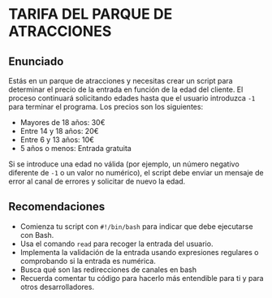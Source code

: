 # TARIFA DEL PARQUE DE ATRACCIONES

## Enunciado
Estás en un parque de atracciones y necesitas crear un script para determinar el precio de la entrada en función de la edad del cliente. El proceso continuará solicitando edades hasta que el usuario introduzca `-1` para terminar el programa. Los precios son los siguientes:

- Mayores de 18 años: 30€
- Entre 14 y 18 años: 20€
- Entre 6 y 13 años: 10€
- 5 años o menos: Entrada gratuita

Si se introduce una edad no válida (por ejemplo, un número negativo diferente de `-1` o un valor no numérico), el script debe enviar un mensaje de error al canal de errores y solicitar de nuevo la edad.

## Recomendaciones
- Comienza tu script con `#!/bin/bash` para indicar que debe ejecutarse con Bash.
- Usa el comando `read` para recoger la entrada del usuario.
- Implementa la validación de la entrada usando expresiones regulares o comprobando si la entrada es numérica.
- Busca qué son las redirecciones de canales en bash
- Recuerda comentar tu código para hacerlo más entendible para ti y para otros desarrolladores.
